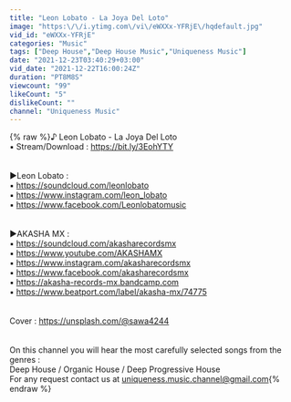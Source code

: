 ```yaml
---
title: "Leon Lobato - La Joya Del Loto"
image: "https:\/\/i.ytimg.com\/vi\/eWXXx-YFRjE\/hqdefault.jpg"
vid_id: "eWXXx-YFRjE"
categories: "Music"
tags: ["Deep House","Deep House Music","Uniqueness Music"]
date: "2021-12-23T03:40:29+03:00"
vid_date: "2021-12-22T16:00:24Z"
duration: "PT8M8S"
viewcount: "99"
likeCount: "5"
dislikeCount: ""
channel: "Uniqueness Music"
---
```

{% raw %}♪ Leon Lobato - La Joya Del Loto<br />▪️ Stream/Download : <a rel="nofollow" target="blank" href="https://bit.ly/3EohYTY">https://bit.ly/3EohYTY</a><br /><br /><br />►Leon Lobato :<br />▪️ <a rel="nofollow" target="blank" href="https://soundcloud.com/leonlobato">https://soundcloud.com/leonlobato</a><br />▪️ <a rel="nofollow" target="blank" href="https://www.instagram.com/leon_lobato">https://www.instagram.com/leon_lobato</a><br />▪️ <a rel="nofollow" target="blank" href="https://www.facebook.com/Leonlobatomusic">https://www.facebook.com/Leonlobatomusic</a><br /><br /><br />►AKASHA MX :<br />▪️ <a rel="nofollow" target="blank" href="https://soundcloud.com/akasharecordsmx">https://soundcloud.com/akasharecordsmx</a><br />▪️ <a rel="nofollow" target="blank" href="https://www.youtube.com/AKASHAMX">https://www.youtube.com/AKASHAMX</a><br />▪️ <a rel="nofollow" target="blank" href="https://www.instagram.com/akasharecordsmx">https://www.instagram.com/akasharecordsmx</a><br />▪️ <a rel="nofollow" target="blank" href="https://www.facebook.com/akasharecordsmx">https://www.facebook.com/akasharecordsmx</a><br />▪️ <a rel="nofollow" target="blank" href="https://akasha-records-mx.bandcamp.com">https://akasha-records-mx.bandcamp.com</a><br />▪️ <a rel="nofollow" target="blank" href="https://www.beatport.com/label/akasha-mx/74775">https://www.beatport.com/label/akasha-mx/74775</a><br /><br /><br />Cover : <a rel="nofollow" target="blank" href="https://unsplash.com/@sawa4244">https://unsplash.com/@sawa4244</a><br /><br /><br />On this channel you will hear the most carefully selected songs from the genres :<br />Deep House / Organic House / Deep Progressive House<br />For any request contact us at uniqueness.music.channel@gmail.com{% endraw %}
